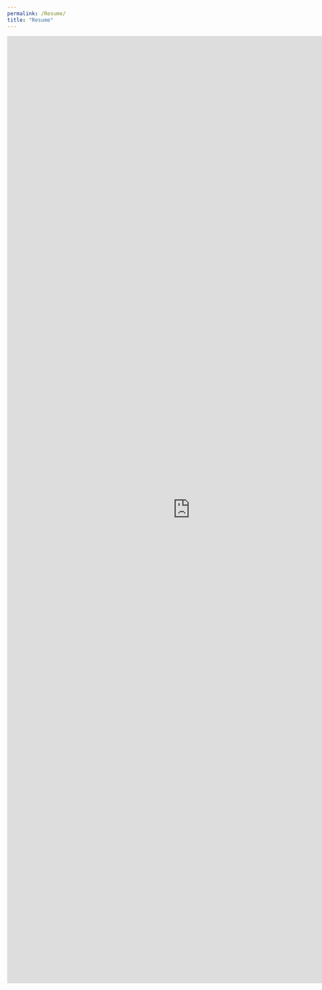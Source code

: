 ```yaml
---
permalink: /Resume/
title: "Resume"
---
```


<iframe src="https://onedrive.live.com/embed?cid=F40FD5779A5407D9&resid=F40FD5779A5407D9%219072&authkey=AAahFOgmxEukV8I&em=2" width="850" height="2200" frameborder="0" scrolling="no"></iframe>